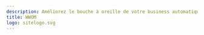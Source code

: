 ```yaml
---
description: Améliorez le bouche à oreille de votre business automatiquement.
title: WWOM
logo: sitelogo.svg
---
```

